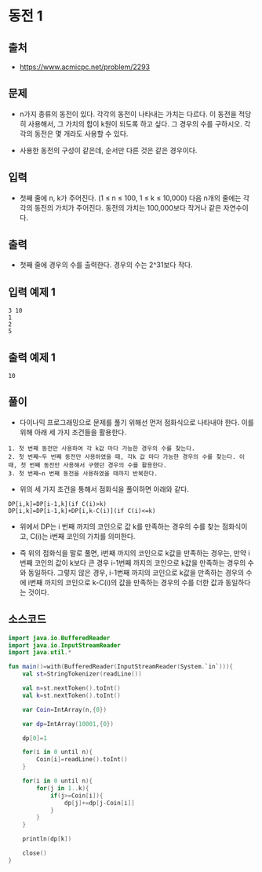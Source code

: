 # 동전 1

## 출처

* https://www.acmicpc.net/problem/2293

## 문제

* n가지 종류의 동전이 있다. 각각의 동전이 나타내는 가치는 다르다. 이 동전을 적당히 사용해서, 그 가치의 합이 k원이 되도록 하고 싶다. 그 경우의 수를 구하시오. 각각의 동전은 몇 개라도 사용할 수 있다.

* 사용한 동전의 구성이 같은데, 순서만 다른 것은 같은 경우이다.

## 입력

* 첫째 줄에 n, k가 주어진다. (1 ≤ n ≤ 100, 1 ≤ k ≤ 10,000) 다음 n개의 줄에는 각각의 동전의 가치가 주어진다. 동전의 가치는 100,000보다 작거나 같은 자연수이다.

## 출력

* 첫째 줄에 경우의 수를 출력한다. 경우의 수는 2^31보다 작다.

## 입력 예제 1

```
3 10
1
2
5
```

## 출력 예제 1

```
10
```

## 풀이

* 다이나믹 프로그래밍으로 문제를 풀기 위해선 먼저 점화식으로 나타내야 한다. 이를 위해 아래 세 가지 조건들을 활용한다.

```
1. 첫 번째 동전만 사용하여 각 k값 마다 가능한 경우의 수를 찾는다.
2. 첫 번째~두 번째 동전만 사용하였을 때, 각k 값 마다 가능한 경우의 수를 찾는다. 이 때, 첫 번째 동전만 사용해서 구했던 경우의 수를 활용한다.
3. 첫 번째~n 번째 동전을 사용하였을 때까지 반복한다.
```

* 위의 세 가지 조건을 통해서 점화식을 풀이하면 아래와 같다.

```
DP[i,k]=DP[i-1,k](if C(i)>k)
DP[i,k]=DP[i-1,k]+DP[i,k-C(i)](if C(i)<=k)
```

* 위에서 DP는 i 번째 까지의 코인으로 값 k를 만족하는 경우의 수를 찾는 점화식이고, C(i)는 i번째 코인의 가치를 의미한다.

* 즉 위의 점화식을 말로 풀면, i번째 까지의 코인으로 k값을 만족하는 경우는, 만약 i번째 코인의 값이 k보다 큰 경우 i-1번째 까지의 코인으로 k값을 만족하는 경우의 수와 동일하다. 그렇지 않은 경우, i-1번째 까지의 코인으로 k값을 만족하는 경우의 수에 i번째 까지의 코인으로 k-C(i)의 값을 만족하는 경우의 수를 더한 값과 동일하다는 것이다.

## 소스코드

```kotlin
import java.io.BufferedReader
import java.io.InputStreamReader
import java.util.*

fun main()=with(BufferedReader(InputStreamReader(System.`in`))){
    val st=StringTokenizer(readLine())

    val n=st.nextToken().toInt()
    val k=st.nextToken().toInt()

    var Coin=IntArray(n,{0})

    var dp=IntArray(10001,{0})

    dp[0]=1

    for(i in 0 until n){
        Coin[i]=readLine().toInt()
    }

    for(i in 0 until n){
        for(j in 1..k){
            if(j>=Coin[i]){
                dp[j]+=dp[j-Coin[i]]
            }
        }
    }

    println(dp[k])

    close()
}
```
